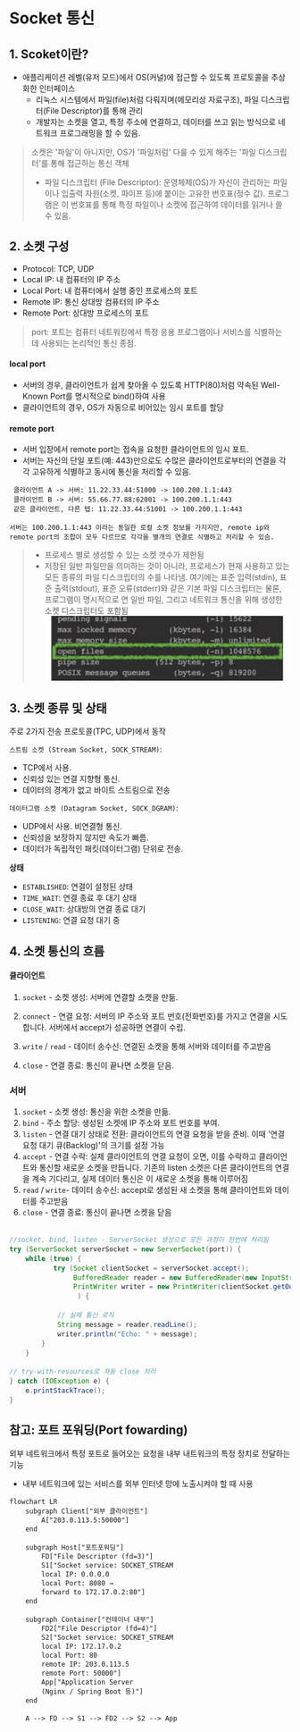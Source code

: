 # Socket 통신

## 1. Scoket이란?
- 애플리케이션 레벨(유저 모드)에서 OS(커널)에 접근할 수 있도록 프로토콜을 추상화한 인터페이스
    - 리눅스 시스템에서 파일(file)처럼 다뤄지며(메모리상 자료구조), 파일 디스크립터(File Descriptor)를 통해 관리
    - 개발자는 소켓을 열고, 특정 주소에 연결하고, 데이터를 쓰고 읽는 방식으로 네트워크 프로그래밍을 할 수 있음.
> 소켓은 '파일'이 아니지만, OS가 '파일처럼' 다룰 수 있게 해주는 '파일 디스크립터'를 통해 접근하는 통신 객체
> - 파일 디스크립터 (File Descriptor): 운영체제(OS)가 자신이 관리하는 파일이나 입출력 자원(소켓, 파이프 등)에 붙이는 고유한 번호표(정수 값). 프로그램은 이 번호표를 통해 특정 파일이나 소켓에 접근하여 데이터를 읽거나 쓸 수 있음.

## 2. 소켓 구성
- Protocol:  TCP, UDP
- Local IP: 내 컴퓨터의 IP 주소
- Local Port: 내 컴퓨터에서 실행 중인 프로세스의 포트
- Remote IP: 통신 상대방 컴퓨터의 IP 주소
- Remote Port: 상대방 프로세스의 포트
> port: 포트는 컴퓨터 네트워킹에서 특정 응용 프로그램이나 서비스를 식별하는 데 사용되는 논리적인 통신 종점.

#### local port
- 서버의 경우, 클라이언트가 쉽게 찾아올 수 있도록 HTTP(80)처럼 약속된 Well-Known Port를 명시적으로 bind()하여 사용
- 클라이언트의 경우, OS가 자동으로 비어있는 임시 포트를 할당

#### remote port
- 서버 입장에서 remote port는 접속을 요청한 클라이언트의 임시 포트.
- 서버는 자신의 단일 포트(예: 443)만으로도 수많은 클라이언트로부터의 연결을 각각 고유하게 식별하고 동시에 통신을 처리할 수 있음.
```
 클라이언트 A -> 서버: 11.22.33.44:51000 -> 100.200.1.1:443
 클라이언트 B -> 서버: 55.66.77.88:62001 -> 100.200.1.1:443
 같은 클라이언트, 다른 탭: 11.22.33.44:51001 -> 100.200.1.1:443

서버는 100.200.1.1:443 이라는 동일한 로컬 소켓 정보를 가지지만, remote ip와 remote port의 조합이 모두 다르므로 각각을 별개의 연결로 식별하고 처리할 수 있슴.
```
> - 프로세스 별로 생성할 수 있는 소켓 갯수가 제한됨
> - 저장된 일반 파일만을 의미하는 것이 아니라, 프로세스가 현재 사용하고 있는 모든 종류의 파일 디스크립터의 수를 나타냄. 여기에는 표준 입력(stdin), 표준 출력(stdout), 표준 오류(stderr)와 같은 기본 파일 디스크립터는 물론, 프로그램이 명시적으로 연 일반 파일, 그리고 네트워크 통신을 위해 생성한 소켓 디스크립터도 포함됨
> ![alt text](image.png)



## 3. 소켓 종류 및 상태
주로 2가지 전송 프로토콜(TPC, UDP)에서 동작

`스트림 소켓 (Stream Socket, SOCK_STREAM)`: 
- TCP에서 사용. 
- 신뢰성 있는 연결 지향형 통신. 
- 데이터의 경계가 없고 바이트 스트림으로 전송

`데이터그램 소켓 (Datagram Socket, SOCK_DGRAM)`: 
- UDP에서 사용. 비연결형 통신. 
- 신뢰성을 보장하지 않지만 속도가 빠름.
- 데이터가 독립적인 패킷(데이터그램) 단위로 전송.

**상태**
- `ESTABLISHED`: 연결이 설정된 상태
- `TIME_WAIT`: 연결 종료 후 대기 상태
- `CLOSE_WAIT`: 상대방의 연결 종료 대기
- `LISTENING`: 연결 요청 대기 중


## 4. 소켓 통신의 흐름

#### 클라이언트
1. `socket` - 소켓 생성:
    서버에 연결할 소켓을 만듦.

2. `connect` - 연결 요청:
    서버의 IP 주소와 포트 번호(전화번호)를 가지고 연결을 시도합니다. 서버에서 accept가 성공하면 연결이 수립.

3. `write` / `read`  - 데이터 송수신:
    연결된 소켓을 통해 서버와 데이터를 주고받음

4. `close` - 연결 종료:
    통신이 끝나면 소켓을 닫음.

### 서버
1. `socket` - 소켓 생성:
통신을 위한 소켓을 만듦.
2. `bind` - 주소 할당:
    생성된 소켓에 IP 주소와 포트 번호를 부여.
3. `listen` - 연결 대기 상태로 전환:
    클라이언트의 연결 요청을 받을 준비. 이때 '연결 요청 대기 큐(Backlog)'의 크기를 설정 가능
4. `accept` - 연결 수락:
    실제 클라이언트의 연결 요청이 오면, 이를 수락하고 클라이언트와 통신할 새로운 소켓을 만듭니다. 기존의 listen 소켓은 다른 클라이언트의 연결을 계속 기다리고, 실제 데이터 통신은 이 새로운 소켓을 통해 이루어짐
5. `read` / `write`- 데이터 송수신:
    accept로 생성된 새 소켓을 통해 클라이언트와 데이터를 주고받음
6. `close` - 연결 종료:
    통신이 끝나면 소켓을 닫음
```java

//socket, bind, listen - ServerSocket 생성으로 모든 과정이 한번에 처리됨
try (ServerSocket serverSocket = new ServerSocket(port)) {
    while (true) {
           try (Socket clientSocket = serverSocket.accept();
                BufferedReader reader = new BufferedReader(new InputStreamReader(clientSocket.getInputStream()));
                PrintWriter writer = new PrintWriter(clientSocket.getOutputStream(), true)
                 ) {
            
            // 실제 통신 로직
            String message = reader.readLine();
            writer.println("Echo: " + message);
        }
    }

// try-with-resources로 자동 close 처리
} catch (IOException e) {
    e.printStackTrace();
}

```

## 참고: 포트 포워딩(Port fowarding)
외부 네트워크에서 특정 포트로 들어오는 요청을 내부 내트워크의 특정 장치로 전달하는 기능
- 내부 네트워크에 있는 서비스를 외부 인터넷 망에 노출시켜야 할 때 사용
```mermaid
flowchart LR
    subgraph Client["외부 클라이언트"]
        A["203.0.113.5:50000"]
    end

    subgraph Host["포트포워딩"]
        FD["File Descriptor (fd=3)"]
        S1["Socket service: SOCKET_STREAM
        local IP: 0.0.0.0
        local Port: 8080 → 
        forward to 172.17.0.2:80"]
    end

    subgraph Container["컨테이너 내부"]
        FD2["File Descriptor (fd=4)"]
        S2["Socket service: SOCKET_STREAM
        local IP: 172.17.0.2
        local Port: 80 
        remote IP: 203.0.113.5
        remote Port: 50000"]
        App["Application Server 
        (Nginx / Spring Boot 등)"]
    end

    A --> FD --> S1 --> FD2 --> S2 --> App
```
